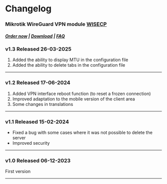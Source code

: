 # Changelog

### Mikrotik WireGuard VPN module **[WISECP](https://puqcloud.com/link.php?id=78)** 

##### [Order now](https://puqcloud.com/index.php?rp=/store/wisecp-module-mikrotik-wireguard-vpn) | [Download](https://download.puqcloud.com/WISECP/Product/PUQ_WISECP-Mikrotik-WireGuard-VPN/) | [FAQ](https://faq.puqcloud.com/)

### v1.3 Released 26-03-2025

1. Added the ability to display MTU in the configuration file
2. Added the ability to delete tabs in the configuration file

- - - - -

### v1.2 Released 17-06-2024

1. Added VPN interface reboot function (to reset a frozen connection)
2. Improved adaptation to the mobile version of the client area
3. Some changes in translations

- - - - -

### v1.1 Released 15-02-2024

 - Fixed a bug with some cases where it was not possible to delete the server
 - Improved security

- - - - -

### v1.0 Released 06-12-2023
 
First version

- - - - -

